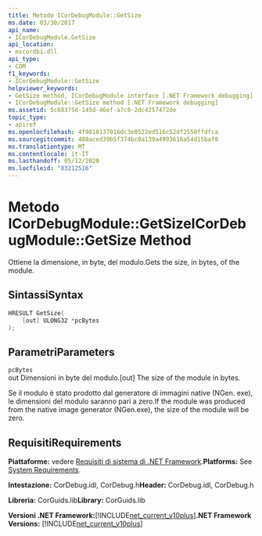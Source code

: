 ```yaml
---
title: Metodo ICorDebugModule::GetSize
ms.date: 03/30/2017
api_name:
- ICorDebugModule.GetSize
api_location:
- mscordbi.dll
api_type:
- COM
f1_keywords:
- ICorDebugModule::GetSize
helpviewer_keywords:
- GetSize method, ICorDebugModule interface [.NET Framework debugging]
- ICorDebugModule::GetSize method [.NET Framework debugging]
ms.assetid: 5c68375d-145d-46ef-a7c8-2dc4257472de
topic_type:
- apiref
ms.openlocfilehash: 4f9818137016dc3e0522ed516c52df2550ffdfca
ms.sourcegitcommit: 488aced39b5f374bc0a139a4993616a54d15baf0
ms.translationtype: MT
ms.contentlocale: it-IT
ms.lasthandoff: 05/12/2020
ms.locfileid: "83212516"
---
```

# <a name="icordebugmodulegetsize-method"></a><span data-ttu-id="4bd85-102">Metodo ICorDebugModule::GetSize</span><span class="sxs-lookup"><span data-stu-id="4bd85-102">ICorDebugModule::GetSize Method</span></span>
<span data-ttu-id="4bd85-103">Ottiene la dimensione, in byte, del modulo.</span><span class="sxs-lookup"><span data-stu-id="4bd85-103">Gets the size, in bytes, of the module.</span></span>  
  
## <a name="syntax"></a><span data-ttu-id="4bd85-104">Sintassi</span><span class="sxs-lookup"><span data-stu-id="4bd85-104">Syntax</span></span>  
  
```cpp  
HRESULT GetSize(  
    [out] ULONG32 *pcBytes  
);  
```  
  
## <a name="parameters"></a><span data-ttu-id="4bd85-105">Parametri</span><span class="sxs-lookup"><span data-stu-id="4bd85-105">Parameters</span></span>  
 `pcBytes`  
 <span data-ttu-id="4bd85-106">out Dimensioni in byte del modulo.</span><span class="sxs-lookup"><span data-stu-id="4bd85-106">[out] The size of the module in bytes.</span></span>  
  
 <span data-ttu-id="4bd85-107">Se il modulo è stato prodotto dal generatore di immagini native (NGen. exe), le dimensioni del modulo saranno pari a zero.</span><span class="sxs-lookup"><span data-stu-id="4bd85-107">If the module was produced from the native image generator (NGen.exe), the size of the module will be zero.</span></span>  
  
## <a name="requirements"></a><span data-ttu-id="4bd85-108">Requisiti</span><span class="sxs-lookup"><span data-stu-id="4bd85-108">Requirements</span></span>  
 <span data-ttu-id="4bd85-109">**Piattaforme:** vedere [Requisiti di sistema di .NET Framework](../../get-started/system-requirements.md).</span><span class="sxs-lookup"><span data-stu-id="4bd85-109">**Platforms:** See [System Requirements](../../get-started/system-requirements.md).</span></span>  
  
 <span data-ttu-id="4bd85-110">**Intestazione:** CorDebug.idl, CorDebug.h</span><span class="sxs-lookup"><span data-stu-id="4bd85-110">**Header:** CorDebug.idl, CorDebug.h</span></span>  
  
 <span data-ttu-id="4bd85-111">**Libreria:** CorGuids.lib</span><span class="sxs-lookup"><span data-stu-id="4bd85-111">**Library:** CorGuids.lib</span></span>  
  
 <span data-ttu-id="4bd85-112">**Versioni .NET Framework:**[!INCLUDE[net_current_v10plus](../../../../includes/net-current-v10plus-md.md)]</span><span class="sxs-lookup"><span data-stu-id="4bd85-112">**.NET Framework Versions:** [!INCLUDE[net_current_v10plus](../../../../includes/net-current-v10plus-md.md)]</span></span>
